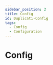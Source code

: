```yaml
---
sidebar_position: 2
title: Config
id: Duplicati-Config
tags:
  - Config
  - Configuration
---
```


# Config
